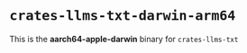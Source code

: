 # `crates-llms-txt-darwin-arm64`

This is the **aarch64-apple-darwin** binary for `crates-llms-txt`
